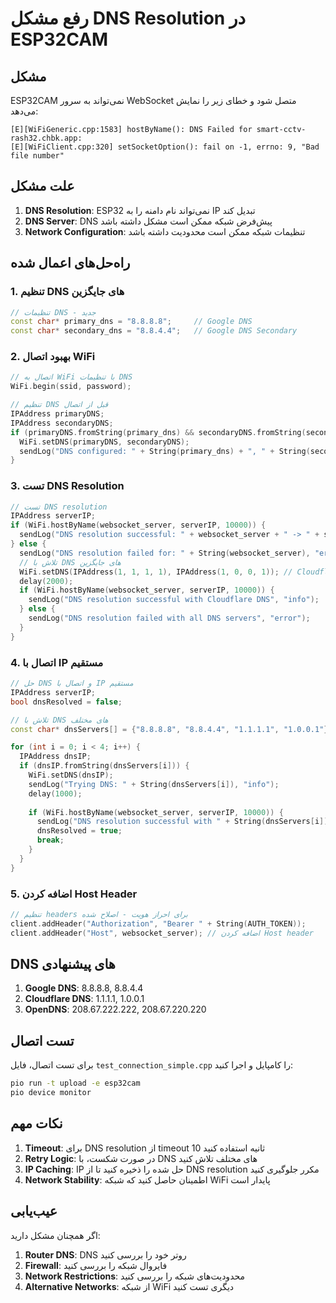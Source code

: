 # رفع مشکل DNS Resolution در ESP32CAM

## مشکل
ESP32CAM نمی‌تواند به سرور WebSocket متصل شود و خطای زیر را نمایش می‌دهد:
```
[E][WiFiGeneric.cpp:1583] hostByName(): DNS Failed for smart-cctv-rash32.chbk.app:
[E][WiFiClient.cpp:320] setSocketOption(): fail on -1, errno: 9, "Bad file number"
```

## علت مشکل
1. **DNS Resolution**: ESP32 نمی‌تواند نام دامنه را به IP تبدیل کند
2. **DNS Server**: DNS پیش‌فرض شبکه ممکن است مشکل داشته باشد
3. **Network Configuration**: تنظیمات شبکه ممکن است محدودیت داشته باشد

## راه‌حل‌های اعمال شده

### 1. تنظیم DNS های جایگزین
```cpp
// تنظیمات DNS - جدید
const char* primary_dns = "8.8.8.8";     // Google DNS
const char* secondary_dns = "8.8.4.4";   // Google DNS Secondary
```

### 2. بهبود اتصال WiFi
```cpp
// اتصال به WiFi با تنظیمات DNS
WiFi.begin(ssid, password);

// تنظیم DNS قبل از اتصال
IPAddress primaryDNS;
IPAddress secondaryDNS;
if (primaryDNS.fromString(primary_dns) && secondaryDNS.fromString(secondary_dns)) {
  WiFi.setDNS(primaryDNS, secondaryDNS);
  sendLog("DNS configured: " + String(primary_dns) + ", " + String(secondary_dns), "info");
}
```

### 3. تست DNS Resolution
```cpp
// تست DNS resolution
IPAddress serverIP;
if (WiFi.hostByName(websocket_server, serverIP, 10000)) {
  sendLog("DNS resolution successful: " + websocket_server + " -> " + serverIP.toString(), "info");
} else {
  sendLog("DNS resolution failed for: " + String(websocket_server), "error");
  // تلاش با DNS های جایگزین
  WiFi.setDNS(IPAddress(1, 1, 1, 1), IPAddress(1, 0, 0, 1)); // Cloudflare DNS
  delay(2000);
  if (WiFi.hostByName(websocket_server, serverIP, 10000)) {
    sendLog("DNS resolution successful with Cloudflare DNS", "info");
  } else {
    sendLog("DNS resolution failed with all DNS servers", "error");
  }
}
```

### 4. اتصال با IP مستقیم
```cpp
// حل DNS و اتصال با IP مستقیم
IPAddress serverIP;
bool dnsResolved = false;

// تلاش با DNS های مختلف
const char* dnsServers[] = {"8.8.8.8", "8.8.4.4", "1.1.1.1", "1.0.0.1"};

for (int i = 0; i < 4; i++) {
  IPAddress dnsIP;
  if (dnsIP.fromString(dnsServers[i])) {
    WiFi.setDNS(dnsIP);
    sendLog("Trying DNS: " + String(dnsServers[i]), "info");
    delay(1000);
    
    if (WiFi.hostByName(websocket_server, serverIP, 10000)) {
      sendLog("DNS resolution successful with " + String(dnsServers[i]) + ": " + serverIP.toString(), "info");
      dnsResolved = true;
      break;
    }
  }
}
```

### 5. اضافه کردن Host Header
```cpp
// تنظیم headers برای احراز هویت - اصلاح شده
client.addHeader("Authorization", "Bearer " + String(AUTH_TOKEN));
client.addHeader("Host", websocket_server); // اضافه کردن Host header
```

## DNS های پیشنهادی
1. **Google DNS**: 8.8.8.8, 8.8.4.4
2. **Cloudflare DNS**: 1.1.1.1, 1.0.0.1
3. **OpenDNS**: 208.67.222.222, 208.67.220.220

## تست اتصال
برای تست اتصال، فایل `test_connection_simple.cpp` را کامپایل و اجرا کنید:
```bash
pio run -t upload -e esp32cam
pio device monitor
```

## نکات مهم
1. **Timeout**: برای DNS resolution از timeout 10 ثانیه استفاده کنید
2. **Retry Logic**: در صورت شکست، با DNS های مختلف تلاش کنید
3. **IP Caching**: IP حل شده را ذخیره کنید تا از DNS resolution مکرر جلوگیری کنید
4. **Network Stability**: اطمینان حاصل کنید که شبکه WiFi پایدار است

## عیب‌یابی
اگر همچنان مشکل دارید:
1. **Router DNS**: DNS روتر خود را بررسی کنید
2. **Firewall**: فایروال شبکه را بررسی کنید
3. **Network Restrictions**: محدودیت‌های شبکه را بررسی کنید
4. **Alternative Networks**: از شبکه WiFi دیگری تست کنید 